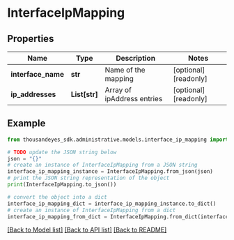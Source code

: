 # InterfaceIpMapping


## Properties

Name | Type | Description | Notes
------------ | ------------- | ------------- | -------------
**interface_name** | **str** | Name of the mapping | [optional] [readonly] 
**ip_addresses** | **List[str]** | Array of ipAddress entries | [optional] [readonly] 

## Example

```python
from thousandeyes_sdk.administrative.models.interface_ip_mapping import InterfaceIpMapping

# TODO update the JSON string below
json = "{}"
# create an instance of InterfaceIpMapping from a JSON string
interface_ip_mapping_instance = InterfaceIpMapping.from_json(json)
# print the JSON string representation of the object
print(InterfaceIpMapping.to_json())

# convert the object into a dict
interface_ip_mapping_dict = interface_ip_mapping_instance.to_dict()
# create an instance of InterfaceIpMapping from a dict
interface_ip_mapping_from_dict = InterfaceIpMapping.from_dict(interface_ip_mapping_dict)
```
[[Back to Model list]](../README.md#documentation-for-models) [[Back to API list]](../README.md#documentation-for-api-endpoints) [[Back to README]](../README.md)


